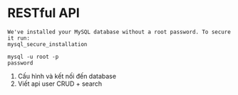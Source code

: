 # RESTful API
```
We've installed your MySQL database without a root password. To secure it run:
mysql_secure_installation

mysql -u root -p
password
```

1. Cấu hình và kết nối đến database
2. Viết api user CRUD + search
